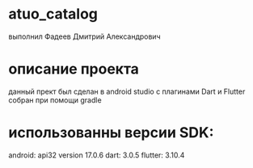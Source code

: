 # atuo_catalog
выполнил Фадеев Дмитрий Александрович
# описание проекта
данный прект был сделан в android studio с плагинами Dart и Flutter собран при помощи gradle 
# использованны версии SDK: 
android: api32 version 17.0.6
dart:  3.0.5
flutter: 3.10.4
